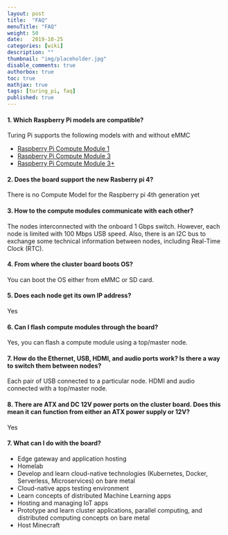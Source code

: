 ```yaml
---
layout: post
title:  "FAQ"
menuTitle: "FAQ"
weight: 50
date:   2019-10-25
categories: [wiki]
description: ""
thumbnail: "img/placeholder.jpg"
disable_comments: true
authorbox: true
toc: true
mathjax: true
tags: [turing_pi, faq]
published: true
---
```


#### 1. Which Raspberry Pi models are compatible?

Turing Pi supports the following models with and without eMMC

- [Raspberry Pi Compute Module 1](https://www.raspberrypi.org/products/compute-module-1/)
- [Raspberry Pi Compute Module 3](https://www.raspberrypi.org/products/compute-module-3/)
- [Raspberry Pi Compute Module 3+](https://www.raspberrypi.org/products/compute-module-3-plus/)

#### 2. Does the board support the new Rasberry pi 4?

There is no Compute Model for the Raspberry pi 4th generation yet

#### 3. How to the compute modules communicate with each other?

The nodes interconnected with the onboard 1 Gbps switch. However, each node is limited with 100 Mbps USB speed. Also, there is an I2C bus to exchange some technical information between nodes, including Real-Time Clock (RTC).

#### 4. From where the cluster board boots OS?

You can boot the OS either from eMMC or SD card.

#### 5. Does each node get its own IP address?

Yes

#### 6. Can I flash compute modules through the board?

Yes, you can flash a compute module using a top/master node.

#### 7. How do the Ethernet, USB, HDMI, and audio ports work? Is there a way to switch them between nodes?
Each pair of USB connected to a particular node. HDMI and audio connected with a top/master node. 

#### 8. There are ATX and DC 12V power ports on the cluster board. Does this mean it can function from either an ATX power supply or 12V?
Yes

#### 7. What can I do with the board?

- Edge gateway and application hosting
- Homelab
- Develop and learn cloud-native technologies (Kubernetes, Docker, Serverless, Microservices) on bare metal
- Cloud-native apps testing environment
- Learn concepts of distributed Machine Learning apps
- Hosting and managing IoT apps
- Prototype and learn cluster applications, parallel computing, and distributed computing concepts on bare metal
- Host Minecraft
